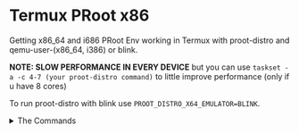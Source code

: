 # Termux PRoot x86
Getting x86_64 and i686 PRoot Env working in Termux with proot-distro and qemu-user-(x86_64, i386) or blink.

**NOTE: SLOW PERFORMANCE IN EVERY DEVICE** but you can use `taskset -a -c 4-7 (your proot-distro command)` to little improve performance (only if u have 8 cores)

To run proot-distro with blink use `PROOT_DISTRO_X64_EMULATOR=BLINK`.

<details>
  <summary>The Commands</summary>

1. Updating Packages

```bash
apt update && yes | apt upgrade
```

2. (i686/x86) Installing

```bash
apt install git qemu-user-i386 blink proot-distro -y && git clone https://github.com/mcagabe19-stuff/termux-proot-x86 && cd termux-proot-x86 && bash ./movedistrosi686.sh
```
3. (amd64/x86_64) Installing

```bash
apt install git qemu-user-x86-64 blink proot-distro -y && git clone https://github.com/mcagabe19-stuff/termux-proot-x86 && cd termux-proot-x86 && bash ./movedistrosx86_64.sh
```

4. Well done.

</details>
